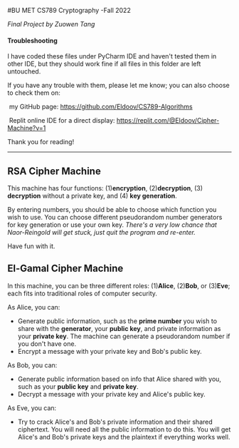 #BU MET CS789 Cryptography -Fall 2022

*Final Project by Zuowen Tang*


#### Troubleshooting

I have coded these files under PyCharm IDE and haven't tested them in other IDE, but they should work fine if all files in this folder are left untouched. 

If you have any trouble with them, please let me know; you can also choose to check them on:

​	my GitHub page: https://github.com/Eldoov/CS789-Algorithms

​	Replit online IDE for a direct display: https://replit.com/@Eldoov/Cipher-Machine?v=1



Thank you for reading!

---

## RSA Cipher Machine

This machine has four functions: (1)**encryption**, (2)**decryption**, (3) **decryption** without a private key, and (4) **key generation**.

By entering numbers, you should be able to choose which function you wish to use. You can choose different pseudorandom number generators for key generation or use your own key. *There's a very low chance that Naor-Reingold will get stuck, just quit the program and re-enter.*

Have fun with it.



## El-Gamal Cipher Machine

In this machine, you can be three different roles: (1)**Alice**, (2)**Bob**, or (3)**Eve**; each fits into traditional roles of computer security. 

As Alice, you can: 

- Generate public information, such as the **prime number** you wish to share with the **generator**, your **public key**, and private information as your **private key**. The machine can generate a pseudorandom number if you don't have one.
- Encrypt a message with your private key and Bob's public key. 

As Bob, you can:

- Generate public information based on info that Alice shared with you, such as your **public key** and **private key**.
- Decrypt a message with your private key and Alice's public key.

As Eve, you can:

- Try to crack Alice's and Bob's private information and their shared ciphertext. You will need all the public information to do this. You will get Alice's and Bob's private keys and the plaintext if everything works well.
